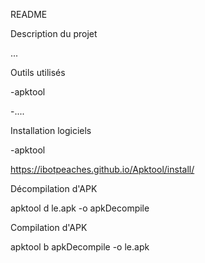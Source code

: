 README

Description du projet

...

Outils utilisés

-apktool

-....


Installation logiciels

-apktool

https://ibotpeaches.github.io/Apktool/install/


Décompilation d'APK

apktool d le.apk -o apkDecompile

Compilation d'APK

apktool b apkDecompile -o le.apk
